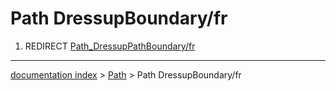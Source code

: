 # Path DressupBoundary/fr
1.  REDIRECT [Path\_DressupPathBoundary/fr](Path_DressupPathBoundary/fr.md)

---
[documentation index](../README.md) > [Path](Path_Workbench.md) > Path DressupBoundary/fr
